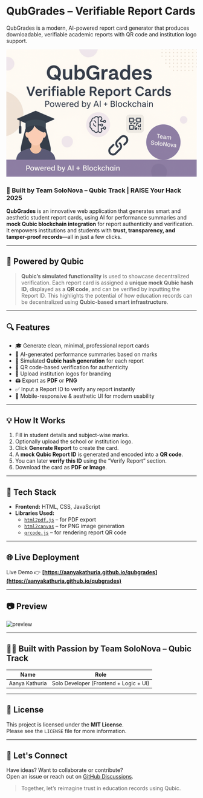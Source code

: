 
# QubGrades – Verifiable Report Cards
QubGrades is a modern, AI-powered report card generator that produces downloadable, verifiable academic reports with QR code and institution logo support. 

![banner](https://raw.githubusercontent.com/aanyakathuria/qubgrades/main/assets/qubgrades-banner.png)

### 🚀 Built by Team **SoloNova** – Qubic Track | RAISE Your Hack 2025

**QubGrades** is an innovative web application that generates smart and aesthetic student report cards, using AI for performance summaries and **mock Qubic blockchain integration** for report authenticity and verification. It empowers institutions and students with **trust, transparency, and tamper-proof records**—all in just a few clicks.

---

## 🔗 Powered by Qubic

> **Qubic’s simulated functionality** is used to showcase decentralized verification. Each report card is assigned a **unique mock Qubic hash ID**, displayed as a **QR code**, and can be verified by inputting the Report ID. This highlights the potential of how education records can be decentralized using **Qubic-based smart infrastructure**.

---

## 🔍 Features

- 🎓 Generate clean, minimal, professional report cards
- 🤖 AI-generated performance summaries based on marks
- 🔐 Simulated **Qubic hash generation** for each report
- 🧾 QR code-based verification for authenticity
- 📎 Upload institution logos for branding
- 🖨️ Export as **PDF** or **PNG**
- ✅ Input a Report ID to verify any report instantly
- 🌿 Mobile-responsive & aesthetic UI for modern usability

---

## 💡 How It Works

1. Fill in student details and subject-wise marks.
2. Optionally upload the school or institution logo.
3. Click **Generate Report** to create the card.
4. A **mock Qubic Report ID** is generated and encoded into a **QR code**.
5. You can later **verify this ID** using the “Verify Report” section.
6. Download the card as **PDF or Image**.

---

## 🧪 Tech Stack

- **Frontend:** HTML, CSS, JavaScript
- **Libraries Used:**
  - [`html2pdf.js`](https://github.com/eKoopmans/html2pdf) – for PDF export
  - [`html2canvas`](https://html2canvas.hertzen.com/) – for PNG image generation
  - [`qrcode.js`](https://davidshimjs.github.io/qrcodejs/) – for rendering report QR code

---

## 🌐 Live Deployment

Live Demo 👉 **[https://aanyakathuria.github.io/qubgrades](https://aanyakathuria.github.io/qubgrades)**

---

## 📷 Preview

![preview](https://raw.githubusercontent.com/aanyakathuria/qubgrades/main/assets/sample-preview.png)

---

## 👨‍💻 Built with Passion by **Team SoloNova – Qubic Track**

| Name             | Role                                   |
|------------------|----------------------------------------|
| Aanya Kathuria   | Solo Developer (Frontend + Logic + UI) |

---

## 📄 License

This project is licensed under the **MIT License**.  
Please see the `LICENSE` file for more information.

---

## 🙌 Let's Connect

Have ideas? Want to collaborate or contribute?  
Open an issue or reach out on [GitHub Discussions](https://github.com/aanyakathuria/qubgrades/discussions).

> Together, let’s reimagine trust in education records using Qubic.

